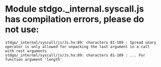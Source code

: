 # Module stdgo._internal.syscall.js has compilation errors, please do not use:
```
stdgo/_internal/syscall/js/Js.hx:89: characters 81-109 : Spread unary operator is only allowed for unpacking the last argument in a call with rest arguments
stdgo/_internal/syscall/js/Js.hx:89: characters 81-109 : ... For function argument 'length'

```

